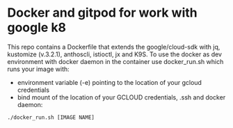 # Docker and gitpod for work with google k8 
This repo contains a Dockerfile that extends the google/cloud-sdk with jq, kustomize (v.3.2.1), anthoscli, istioctl, jx and K9S.
To use the docker as dev environment with docker daemon in the container use docker_run.sh which runs your image with:
* environment variable (-e)  pointing to the location of your gcloud credentials
* bind mount of the location of your GCLOUD credentials, .ssh and docker daemon:
```  
./docker_run.sh [IMAGE NAME]
```  
